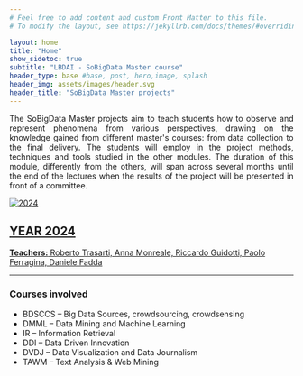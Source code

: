 ```yaml
---
# Feel free to add content and custom Front Matter to this file.
# To modify the layout, see https://jekyllrb.com/docs/themes/#overriding-theme-defaults

layout: home
title: "Home"
show_sidetoc: true
subtitle: "LBDAI - SoBigData Master course"
header_type: base #base, post, hero,image, splash
header_img: assets/images/header.svg
header_title: "SoBigData Master projects"
---
```


<div class="container py-1">
<div class="row">
        <div class="col-md-12">
            <p class="lead" style="text-align:justify">The SoBigData Master projects aim to teach students how to observe and represent phenomena from various perspectives, drawing on the knowledge gained from different master's courses: from data collection to the final delivery. The students will employ in the project methods, techniques and tools studied in the other modules. The duration of this module, differently from the others, will span across several months until the end of the lectures when the results of the project will be presented in front of a committee.</p>
        </div>
    </div>
</div>

[//]: # (Years)

<div class="container py-3" id="projects-container">
    <a href="{{site.baseurl}}/2024.html">
        <div class="row py-3 my-3 project">
                <div class="col-md-4" >
                    <div class="project-img"><img src="{{site.baseurl}}/assets/images/g1_spot_tv.png" alt="2024"></div>
                </div>
                <div class="col-md-8">
                    <h2>YEAR 2024</h2>
                    <p class="students">
                        <strong>Teachers:</strong> Roberto Trasarti, Anna Monreale, Riccardo Guidotti, Paolo Ferragina, Daniele Fadda
                    </p>
                </div>
        </div>
    </a>
</div>

<div class="container py-1">
    <div class="row">
        <div class="col-md-12">
            <hr>
            <h3>Courses involved</h3>
            <ul>
                <li>BDSCCS – Big Data Sources, crowdsourcing, crowdsensing</li>
                <li>DMML – Data Mining and Machine Learning</li>
                <li>IR – Information Retrieval</li>
                <li>DDI – Data Driven Innovation</li>
                <li>DVDJ – Data Visualization and Data Journalism</li>
                <li>TAWM – Text Analysis & Web Mining</li>
            </ul>
        </div>
    </div>
</div>